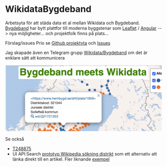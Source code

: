 # WikidataBygdeband
Arbetsyta för att städa data et al mellan  Wikidata och Bygdeband. [Bygdeband](https://www.hembygd.se/shf/page/34831) har bytt plattfor till moderna byggstenar som [Leaflet](https://leafletjs.com/) / [Angular](https://angular.io/) --> nya möjligheter... och projektfolk finns på plats... 

Förslag/issues Prio se [Github projektyta](https://github.com/salgo60/WikidataBygdeband/projects/1?fullscreen=true) och [Issues](https://github.com/salgo60/WikidataBygdeband/issues)

Jag skapade även en Telegram grupp [Wikidata/Bygdeband](https://t.me/joinchat/FgDj6BbeSU4B6Kr3xf5JXw) om det är enklare sätt att kommunicera 

![Bygdeband WD](BygdeWD.png)

Se också 
* [T248875](https://phabricator.wikimedia.org/T248875)
* UI API:Search [prototyp Wikipedia sökning distrikt](https://jsfiddle.net/salgo60/0baqun1h/embedded/result/) som ett alternativ att länka direkt till en artikel. Fler liknande [exempel](https://minancestry.blogspot.com/2018/10/nobel-data-api-test.html)
